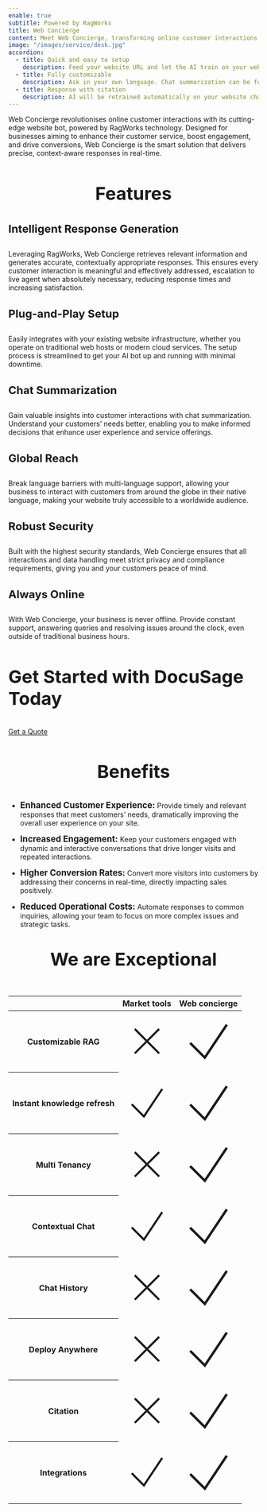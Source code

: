 ```yaml
---
enable: true
subtitle: Powered by RagWorks
title: Web Concierge
content: Meet Web Concierge, transforming online customer interactions with its advanced website bot, powered by RagWorks technology.
image: "/images/service/desk.jpg"
accordion:
  - title: Quick and easy to setup
    description: Feed your website URL and let the AI train on your website. Then embed the AI bot in your website.
  - title: Fully customizable
    description: Ask in your own language. Chat summarization can be forwarded to your sales/marketing teams.
  - title: Response with citation
    description: AI will be retrained automatically on your website changes and AI will answer with the accurate citation on your website.
---
```

Web Concierge revolutionises online customer interactions with its cutting-edge website bot, powered by RagWorks technology. Designed for businesses aiming to enhance their customer service, boost engagement, and drive conversions, Web Concierge is the smart solution that delivers precise, context-aware responses in real-time.

### Features

<section class="mt-10">
<div class="container overlay-content">
<div class="row">
<div class="lg:col-4 mr-auto   ">
<div class="rounded-lg shadow-xl grid place-content-center h-5/6 mb-5 p-5">

#### Intelligent Response Generation

 Leveraging RagWorks, Web Concierge retrieves relevant information and generates accurate, contextually appropriate responses. This ensures every customer interaction is meaningful and effectively addressed, escalation to live agent when absolutely necessary, reducing response times and increasing satisfaction. 

</div>
</div>
<div class="lg:col-4 mr-auto   ">
<div class="rounded-lg shadow-xl grid place-content-center h-5/6 mb-5 p-5">

#### Plug-and-Play Setup

 Easily integrates with your existing website infrastructure, whether you operate on traditional web hosts or modern cloud services. The setup process is streamlined to get your AI bot up and running with minimal downtime.


</div>
</div>
<div class="lg:col-4 mr-auto   ">
<div class="rounded-lg shadow-xl grid place-content-center h-5/6 mb-5 p-5">

#### Chat Summarization

Gain valuable insights into customer interactions with chat summarization. Understand your customers’ needs better, enabling you to make informed decisions that enhance user experience and service offerings.

</div>
</div>
</div>
</div>
</section>

<section>
<div class="container overlay-content">
<div class="row">
<div class="lg:col-4 mr-auto   ">
<div class="rounded-lg shadow-xl grid place-content-center h-5/6 mb-5 p-5">

#### Global Reach

Break language barriers with multi-language support, allowing your business to interact with customers from around the globe in their native language, making your website truly accessible to a worldwide audience.


</div>
</div>
<div class="lg:col-4 mr-auto   ">
<div class="rounded-lg shadow-xl grid place-content-center h-5/6 mb-5 p-5">

#### Robust Security

Built with the highest security standards, Web Concierge ensures that all interactions and data handling meet strict privacy and compliance requirements, giving you and your customers peace of mind.

</div>
</div>
<div class="lg:col-4 mr-auto   ">
<div class="rounded-lg shadow-xl grid place-content-center h-5/6 mb-5 p-5">

#### Always Online

With Web Concierge, your business is never offline. Provide constant support, answering queries and resolving issues around the clock, even outside of traditional business hours.

</div>
</div>
</div>
</div>
</section>
 <section
      class="section-sm my-10 p-0 pb-5 bg-cover bg-center overlay rounded-lg after:bg-primary/60 bg-no-repeat"
      style="background: url(/images/background/cta.jpg) no-repeat center;
    background-size: cover;"
    >
      <div class="container overlay-content">
        <div class="row items-center text-center lg:text-start gy-4">
          <div class="lg:col-6 mb-5">
              <h3 class="text-white h3 font-medium" >
Get Started with DocuSage Today
              </h3>
          </div>
          <div class="lg:col-6 mb-5 lg:text-right">        
              <a
                href=""
                class="btn btn-primary-white"
              >Get a Quote </a>
          </div>
        </div>
      </div>
    </section>

### Benefits

- <b>Enhanced Customer Experience:</b> Provide timely and relevant responses that meet customers’ needs, dramatically improving the overall user experience on your site.

- <b>Increased Engagement:</b> Keep your customers engaged with dynamic and interactive conversations that drive longer visits and repeated interactions.

- <b>Higher Conversion Rates:</b> Convert more visitors into customers by addressing their concerns in real-time, directly impacting sales positively.

- <b>Reduced Operational Costs:</b> Automate responses to common inquiries, allowing your team to focus on more complex issues and strategic tasks.


### We are Exceptional

<section class="py-1 bg-blueGray-50">
<div class="w-full xl:w-12/12 mb-12 xl:mb-0 px-4 mx-auto">
  <div class="relative flex flex-col min-w-0 break-words bg-white w-full mb-6">
    <div class="block w-full " style="overflow-x:scroll">
      <table class="items-center bg-transparent w-full border-collapse  ">
        <thead>
          <tr>
            <th class="px-6 bg-blueGray-50 text-blueGray-500 text-center border border-solid border-blueGray-100 py-3 text-md uppercase border-l-0 border-r-0 whitespace-nowrap font-semibold ">
                        </th>
           <th class="px-6 bg-blueGray-50 text-blueGray-500 text-center border border-solid border-blueGray-100 py-3 text-md uppercase border-l-0 border-r-0 whitespace-nowrap font-semibold ">
                          Market tools
                        </th>
          <th class="px-6 bg-blueGray-50 text-blueGray-500 text-center border border-solid border-blueGray-100 py-3 text-md uppercase border-l-0 border-r-0 whitespace-nowrap font-semibold ">
                         Web concierge
                        </th>
          </tr>
        </thead>
        <tbody>
          <tr>
            <th class="border-t-0 px-6 text-center border-l-0 border-r-0 text-md whitespace-nowrap p-4 text-blueGray-700 ">
              Customizable RAG
            </th>
            <td class="border-t-0 px-6 text-center border-l-0 border-r-0 text-md whitespace-nowrap p-4">
              <svg xmlns="http://www.w3.org/2000/svg" fill="none" viewBox="0 0 24 24" strokeWidth={1.5} stroke="currentColor" className="w-6 h-6 xmark"><path strokeLinecap="round" strokeLinejoin="round" d="M6 18 18 6M6 6l12 12" /></svg>
            </td>
            <td class="border-t-0 px-6 text-center border-l-0 border-r-0 text-md whitespace-nowrap p-4">
              <svg  xmlns="http://www.w3.org/2000/svg" fill="none" viewBox="0 0 24 24" strokeWidth={1.5} stroke="currentColor" className="w-6 h-6 check"><g></g><path strokeLinecap="round" strokeLinejoin="round" d="m4.5 12.75 6 6 9-13.5"></path></svg>
            </td>
          </tr>
          <tr>
            <th class="border-t-0 px-6 text-center border-l-0 border-r-0 text-md whitespace-nowrap p-4  text-blueGray-700">
             Instant knowledge refresh
            </th>
            <td class="border-t-0 px-6 text-center border-l-0 border-r-0 text-md whitespace-nowrap p-4">
              <svg  xmlns="http://www.w3.org/2000/svg" fill="none" viewBox="0 0 24 24" strokeWidth={1.5} stroke="currentColor" className="w-6 h-6 check"><g></g><path strokeLinecap="round" strokeLinejoin="round" d="m4.5 12.75 6 6 9-13.5"></path></svg>
            </td>
            <td class="border-t-0 px-6 text-center border-l-0 border-r-0 text-md whitespace-nowrap p-4">
              <svg  xmlns="http://www.w3.org/2000/svg" fill="none" viewBox="0 0 24 24" strokeWidth={1.5} stroke="currentColor" className="w-6 h-6 check"><g></g><path strokeLinecap="round" strokeLinejoin="round" d="m4.5 12.75 6 6 9-13.5"></path></svg>
            </td>
          </tr>
          <tr>
            <th class="border-t-0 px-6 text-center border-l-0 border-r-0 text-md whitespace-nowrap p-4  text-blueGray-700">
             Multi Tenancy
            </th>
            <td class="border-t-0 px-6 text-center border-l-0 border-r-0 text-md whitespace-nowrap p-4">
           <svg xmlns="http://www.w3.org/2000/svg" fill="none" viewBox="0 0 24 24" strokeWidth={1.5} stroke="currentColor" className="w-6 h-6 xmark"><path strokeLinecap="round" strokeLinejoin="round" d="M6 18 18 6M6 6l12 12" /></svg>
            </td>
            <td class="border-t-0 px-6 text-center border-l-0 border-r-0 text-md whitespace-nowrap p-4">
              <svg  xmlns="http://www.w3.org/2000/svg" fill="none" viewBox="0 0 24 24" strokeWidth={1.5} stroke="currentColor" className="w-6 h-6 check"><g></g><path strokeLinecap="round" strokeLinejoin="round" d="m4.5 12.75 6 6 9-13.5"></path></svg>
            </td>
          </tr>
          <tr>
            <th class="border-t-0 px-6 text-center border-l-0 border-r-0 text-md whitespace-nowrap p-4  text-blueGray-700">
             Contextual Chat
            </th>
            <td class="border-t-0 px-6 text-center border-l-0 border-r-0 text-md whitespace-nowrap p-4">
             <svg  xmlns="http://www.w3.org/2000/svg" fill="none" viewBox="0 0 24 24" strokeWidth={1.5} stroke="currentColor" className="w-6 h-6 check"><g></g><path strokeLinecap="round" strokeLinejoin="round" d="m4.5 12.75 6 6 9-13.5"></path></svg>
            </td>
            <td class="border-t-0 px-6 text-center border-l-0 border-r-0 text-md whitespace-nowrap p-4">
              <svg  xmlns="http://www.w3.org/2000/svg" fill="none" viewBox="0 0 24 24" strokeWidth={1.5} stroke="currentColor" className="w-6 h-6 check"><g></g><path strokeLinecap="round" strokeLinejoin="round" d="m4.5 12.75 6 6 9-13.5"></path></svg>
            </td>
          </tr>
          <tr>
            <th class="border-t-0 px-6 text-center border-l-0 border-r-0 text-md whitespace-nowrap p-4  text-blueGray-700">
             Chat History
            </th>
            <td class="border-t-0 px-6 text-center border-l-0 border-r-0 text-md whitespace-nowrap p-4">
             <svg xmlns="http://www.w3.org/2000/svg" fill="none" viewBox="0 0 24 24" strokeWidth={1.5} stroke="currentColor" className="w-6 h-6 xmark"><path strokeLinecap="round" strokeLinejoin="round" d="M6 18 18 6M6 6l12 12" /></svg>
            </td>
            <td class="border-t-0 px-6 text-center border-l-0 border-r-0 text-md whitespace-nowrap p-4">
              <svg  xmlns="http://www.w3.org/2000/svg" fill="none" viewBox="0 0 24 24" strokeWidth={1.5} stroke="currentColor" className="w-6 h-6 check"><g></g><path strokeLinecap="round" strokeLinejoin="round" d="m4.5 12.75 6 6 9-13.5"></path></svg>
            </td>
          </tr>
          <tr>
            <th class="border-t-0 px-6 text-center border-l-0 border-r-0 text-md whitespace-nowrap p-4  text-blueGray-700">
             Deploy Anywhere
            </th>
            <td class="border-t-0 px-6 text-center border-l-0 border-r-0 text-md whitespace-nowrap p-4">
              <svg xmlns="http://www.w3.org/2000/svg" fill="none" viewBox="0 0 24 24" strokeWidth={1.5} stroke="currentColor" className="w-6 h-6 xmark"><path strokeLinecap="round" strokeLinejoin="round" d="M6 18 18 6M6 6l12 12" /></svg>
            </td>
            <td class="border-t-0 px-6 text-center border-l-0 border-r-0 text-md whitespace-nowrap p-4">
              <svg  xmlns="http://www.w3.org/2000/svg" fill="none" viewBox="0 0 24 24" strokeWidth={1.5} stroke="currentColor" className="w-6 h-6 check"><g></g><path strokeLinecap="round" strokeLinejoin="round" d="m4.5 12.75 6 6 9-13.5"></path></svg>
            </td>
          </tr>
          <tr>
            <th class="border-t-0 px-6 text-center border-l-0 border-r-0 text-md whitespace-nowrap p-4  text-blueGray-700">
             Citation
            </th>
            <td class="border-t-0 px-6 text-center border-l-0 border-r-0 text-md whitespace-nowrap p-4">
              <svg xmlns="http://www.w3.org/2000/svg" fill="none" viewBox="0 0 24 24" strokeWidth={1.5} stroke="currentColor" className="w-6 h-6 xmark"><path strokeLinecap="round" strokeLinejoin="round" d="M6 18 18 6M6 6l12 12" /></svg>
            </td>
            <td class="border-t-0 px-6 text-center border-l-0 border-r-0 text-md whitespace-nowrap p-4">
           <svg  xmlns="http://www.w3.org/2000/svg" fill="none" viewBox="0 0 24 24" strokeWidth={1.5} stroke="currentColor" className="w-6 h-6 check"><g></g><path strokeLinecap="round" strokeLinejoin="round" d="m4.5 12.75 6 6 9-13.5"></path></svg>
            </td>
          </tr>
          <tr>
            <th class="border-t-0 px-6 text-center border-l-0 border-r-0 text-md whitespace-nowrap p-4  text-blueGray-700">
             Integrations
            </th>
            <td class="border-t-0 px-6 text-center border-l-0 border-r-0 text-md whitespace-nowrap p-4">
              <svg  xmlns="http://www.w3.org/2000/svg" fill="none" viewBox="0 0 24 24" strokeWidth={1.5} stroke="currentColor" className="w-6 h-6 check"><g></g><path strokeLinecap="round" strokeLinejoin="round" d="m4.5 12.75 6 6 9-13.5"></path></svg>
            </td>
            <td class="border-t-0 px-6 text-center border-l-0 border-r-0 text-md whitespace-nowrap p-4">
             <svg  xmlns="http://www.w3.org/2000/svg" fill="none" viewBox="0 0 24 24" strokeWidth={1.5} stroke="currentColor" className="w-6 h-6 check"><g></g><path strokeLinecap="round" strokeLinejoin="round" d="m4.5 12.75 6 6 9-13.5"></path></svg>
            </td>
          </tr>
        </tbody>
      </table>
    </div>
  </div>
</div>
</section>

<style>
h4{
      font-size: 22px;
}
h3{
  font-size: 36px;
}

.content .list-content {
    padding-left: 2.5rem !important;
}

.check {
    color: #00bf52;
    width:30px;
    height:30px;
    margin:auto;
}
.xmark {
    color: #f00;
    width:30px;
    height:30px;
      margin:auto;
}
#we-are-exceptional{
  margin-top:40px !important;
}
.content ul li::before {
    background-size: 100% !important;
    }
    #features,#benefits,#we-are-exceptional{
      text-align:center;
    }
    b{
      font-size: 17px !important;
    }
</style>
